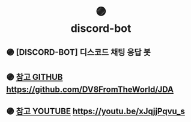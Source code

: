 <h1 align="center">
🟣<br>discord-bot
</h1>

## 🟣 [DISCORD-BOT] 디스코드 채팅 응답 봇 

## 🟣 [참고 GITHUB](https://github.com/DV8FromTheWorld/JDA)  https://github.com/DV8FromTheWorld/JDA

## 🟣 [참고 YOUTUBE](https://youtu.be/xJqjjPqvu_s)  https://youtu.be/xJqjjPqvu_s
